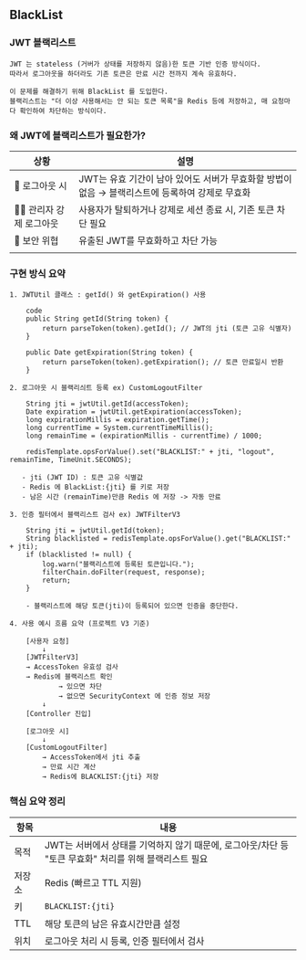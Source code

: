 ## BlackList

### JWT 블랙리스트

    JWT 는 stateless (거버가 상태를 저장하지 않음)한 토큰 기반 인증 방식이다.
    따라서 로그아웃을 하더라도 기존 토큰은 만료 시간 전까지 계속 유효하다. 
    
    이 문제를 해결하기 위해 BlackList 를 도입한다.
    블랙리스트는 "더 이상 사용해서는 안 되는 토큰 목록"을 Redis 등에 저장하고, 매 요청마다 확인하여 차단하는 방식이다.

### 왜 JWT에 블랙리스트가 필요한가?

| 상황                | 설명                                                       |
| ----------------- | -------------------------------------------------------- |
| 🔐 로그아웃 시         | JWT는 유효 기간이 남아 있어도 서버가 무효화할 방법이 없음 → 블랙리스트에 등록하여 강제로 무효화 |
| 🧑‍💻 관리자 강제 로그아웃 | 사용자가 탈퇴하거나 강제로 세션 종료 시, 기존 토큰 차단 필요                      |
| 🦠 보안 위협          | 유출된 JWT를 무효화하고 차단 가능   
                                  |

### 구현 방식 요약

    1. JWTUtil 클래스 : getId() 와 getExpiration() 사용

        code
        public String getId(String token) {
            return parseToken(token).getId(); // JWT의 jti (토큰 고유 식별자)
        }

        public Date getExpiration(String token) {
            return parseToken(token).getExpiration(); // 토큰 만료일시 반환
        }

    2. 로그아웃 시 블랙리싀트 등록 ex) CustomLogoutFilter

        String jti = jwtUtil.getId(accessToken);
        Date expiration = jwtUtil.getExpiration(accessToken);
        long expirationMillis = expiration.getTime();
        long currentTime = System.currentTimeMillis();
        long remainTime = (expirationMillis - currentTime) / 1000;

        redisTemplate.opsForValue().set("BLACKLIST:" + jti, "logout", remainTime, TimeUnit.SECONDS);

       - jti (JWT ID) : 토큰 고유 식별값
       - Redis 에 BlackList:{jti} 를 키로 저장
       - 남은 시간 (remainTime)만큼 Redis 에 저장 -> 자동 만료

    3. 인증 필터에서 블랙리스트 검사 ex) JWTFilterV3
 
        String jti = jwtUtil.getId(token);
        String blacklisted = redisTemplate.opsForValue().get("BLACKLIST:" + jti);
        if (blacklisted != null) {
            log.warn("블랙리스트에 등록된 토큰입니다.");
            filterChain.doFilter(request, response);
            return;
        }

        - 블랙리스트에 해당 토큰(jti)이 등록되어 있으면 인증을 중단한다.

    4. 사용 예시 흐름 요약 (프로젝트 V3 기준)        

        [사용자 요청]
            ↓
        [JWTFilterV3]
        → AccessToken 유효성 검사
        → Redis에 블랙리스트 확인
                → 있으면 차단
                → 없으면 SecurityContext 에 인증 정보 저장
            ↓
        [Controller 진입]

        [로그아웃 시]
            ↓
        [CustomLogoutFilter]
            → AccessToken에서 jti 추출
            → 만료 시간 계산
            → Redis에 BLACKLIST:{jti} 저장

### 핵심 요약 정리

| 항목  | 내용                                                            |
| --- | ------------------------------------------------------------- |
| 목적  | JWT는 서버에서 상태를 기억하지 않기 때문에, 로그아웃/차단 등 "토큰 무효화" 처리를 위해 블랙리스트 필요 |
| 저장소 | Redis (빠르고 TTL 지원)                                            |
| 키   | `BLACKLIST:{jti}`                                             |
| TTL | 해당 토큰의 남은 유효시간만큼 설정                                           |
| 위치  | 로그아웃 처리 시 등록, 인증 필터에서 검사                                      |


